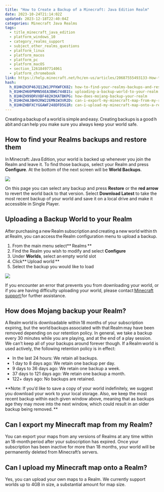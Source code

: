 ```yaml
---
title: "How to Create a Backup of a Minecraft: Java Edition Realm"
date: 2023-10-24T21:14:02Z
updated: 2023-12-18T22:40:04Z
categories: Minecraft Java Realms
tags:
  - title_minecraft_java_edition
  - platform_windows_10
  - category_realms_support
  - subject_other_realms_questions
  - platform_linux
  - platform_macos
  - platform_pc
  - platform_macOS
  - section_12618497714061
  - platform_chromebook
link: https://help.minecraft.net/hc/en-us/articles/20687555493133-How-to-Create-a-Backup-of-a-Minecraft-Java-Edition-Realm
hash:
  h_01HHZH3P46JQ12W1JPFKWFCK82: how-to-find-your-realms-backups-and-restore-them
  h_01HHZH60PNMN56EA3BWG744B1S: uploading-a-backup-world-to-your-realm
  h_01HHZH99DRVXBF482H3KATBKPG: how-does-mojang-backup-your-realm
  h_01HHZHAJBH92RW22EMN1W3VR2D: can-i-export-my-minecraft-map-from-my-realm
  h_01HHZHBFXCYGGAWF248DFD5G1R: can-i-upload-my-minecraft-map-onto-a-realm
---
```


Creating a backup of a world is simple and easy. Creating backups is a good habit and can help you make sure you always keep your world safe. 

## How to find your Realms backups and restore them

In Minecraft: Java Edition, your world is backed up whenever you join the Realm and leave it. To find those backups, select your Realm and press **Configure**. At the bottom of the next screen will be **World Backups**.

![](https://minecrafthelp.zendesk.com/hc/article_attachments/22473194949261)

On this page you can select any backup and press **Restore** or the **red arrow** to revert the world back to that version. Select **Download Latest** to take the most recent backup of your world and save it on a local drive and make it accessible in Single Player.

## Uploading a Backup World to your Realm

After purchasing a new Realm subscription and creating a new world within that Realm, you can access the Realm configuration menu to upload a backup. 

1.  From the main menu select** Realms **
2.  Find the Realm you wish to modify and select **Configure**
3.  Under **Worlds**, select an empty world slot 
4.  Click** Upload world **
5.  Select the backup you would like to load 

![](https://minecrafthelp.zendesk.com/hc/article_attachments/22473194954253)

If you encounter an error that prevents you from downloading your world, or if you are having difficulty uploading your world, please contact [Minecraft support ](https://help.minecraft.net/hc/en-us/requests/new)for further assistance. 

## How does Mojang backup your Realm?

A Realm world is downloadable within 18 months of your subscription expiring, but the world backups associated with that Realm may have been removed depending on our retention policy. In general, we take a backup every 30 minutes while you are playing, and at the end of a play session. We can’t keep all of your backups around forever though. If a Realm world is used actively, the following retention policy is in effect:   

- In the last 24 hours: We retain all backups. 
- 1 day to 8 days ago: We retain one backup per day. 
- 9 days to 36 days ago: We retain one backup a week. 
- 37 days to 121 days ago: We retain one backup a month. 
- 122+ days ago: No backups are retained.  

**Note: If you’d like to save a copy of your world indefinitely, we suggest you download your work to your local storage. Also, we keep the most recent backup within each given window above, meaning that as backups age they may move into the next window, which could result in an older backup being removed. **

## Can I export my Minecraft map from my Realm?

You can export your maps from any versions of Realms at any time within an 18-month period after your subscription has expired. Once your subscription has been inactive for more than 18 months, your world will be permanently deleted from Minecraft’s servers.       

## Can I upload my Minecraft map onto a Realm?

Yes, you can upload your own maps to a Realm. We currently support worlds up to 4GB in size, a substantial amount for map size.
